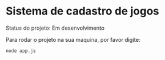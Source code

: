 <h1>Sistema de cadastro de jogos</h1>

Status do projeto: Em desenvolvimento

Para rodar o projeto na sua maquina, por favor digite:

```
node app.js
```
